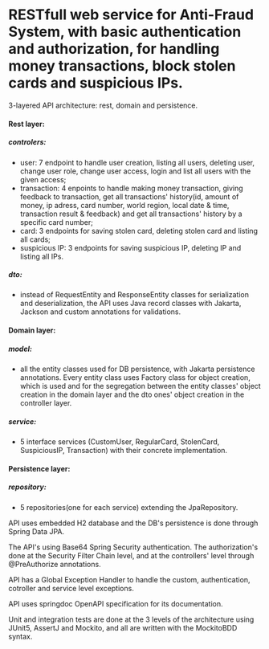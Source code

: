# RESTfull web service for Anti-Fraud System, with basic authentication and authorization, for handling money transactions, block stolen cards and suspicious IPs.

3-layered API architecture: rest, domain and persistence.

#### Rest layer:
##### controlers:
* user: 7 endpoint to handle user creation, listing all users, deleting user, change user role, change user access, login and list all users with the given access;
* transaction: 4 enpoints to handle making money transaction, giving feedback to transaction, get all transactions' history(id, amount of money, ip adress, card number, world region, local date & time, transaction result & feedback) and get all transactions' history by a specific card number;
* card: 3 endpoints for saving stolen card, deleting stolen card and listing all cards;
* suspicious IP: 3 endpoints for saving suspicious IP, deleting IP and listing all IPs.

##### dto:
* instead of RequestEntity and ResponseEntity classes for serialization and deserialization, the API uses Java record classes with Jakarta, Jackson and custom annotations for validations.

#### Domain layer:
##### model:
* all the entity classes used for DB persistence, with Jakarta persistence annotations. Every entity class uses Factory class for object creation, which is used and for the segregation between the entity classes' object creation in the domain layer and the dto ones' object creation in the controller layer.
##### service:
* 5 interface services (CustomUser, RegularCard, StolenCard, SuspiciousIP, Transaction) with their concrete implementation.

#### Persistence layer:
##### repository:
* 5 repositories(one for each service) extending the JpaRepository.

API uses embedded H2 database and the DB's persistence is done through Spring Data JPA.

The API's using Base64 Spring Security authentication. The authorization's done at the Security Filter Chain level, and at the controllers' level through @PreAuthorize annotations.

API has a Global Exception Handler to handle the custom, authentication, cotroller and service level exceptions.

API uses springdoc OpenAPI specification for its documentation.

Unit and integration tests are done at the 3 levels of the architecture using JUnit5, AssertJ and Mockito, and all are written with the MockitoBDD syntax.
